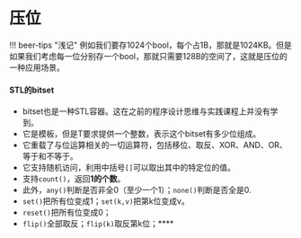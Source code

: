 # 压位

!!! beer-tips "浅记" 
    例如我们要存1024个bool，每个占1B，那就是1024KB。但是如果我们考虑每一位分别存一个bool，那就只需要128B的空间了，这就是压位的一种应用场景。

#### STL的bitset
- bitset也是一种STL容器。这在之前的程序设计思维与实践课程上并没有学到。
- 它是模板，但是T要求提供一个整数，表示这个bitset有多少位组成。
- 它重载了与位运算相关的一切运算符，包括移位、取反、XOR、AND、OR、等于和不等于。
- 它支持随机访问，利用中括号`[]`可以取出其中的特定位的值。
- 支持`count()`，返回**1的个数**。
- 此外，`any()`判断是否非全0（至少一个1）；`none()`判断是否全是0.
- `set()`把所有位变成1；`set(k,v)`把第k位变成v。
- `reset()`把所有位变成0；
- `flip()`全部取反；`flip(k)`取反第k位；****